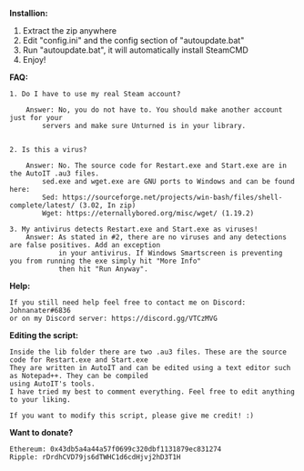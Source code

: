 **Installion:**

1. Extract the zip anywhere
2. Edit "config.ini" and the config section of "autoupdate.bat"
3. Run "autoupdate.bat", it will automatically install SteamCMD
4. Enjoy!

**FAQ:**

	1. Do I have to use my real Steam account?

    	Answer: No, you do not have to. You should make another account just for your
            servers and make sure Unturned is in your library.
			
			
	2. Is this a virus?

    	Answer: No. The source code for Restart.exe and Start.exe are in the AutoIT .au3 files.
			sed.exe and wget.exe are GNU ports to Windows and can be found here:
            Sed: https://sourceforge.net/projects/win-bash/files/shell-complete/latest/ (3.02, In zip)
            Wget: https://eternallybored.org/misc/wget/ (1.19.2)
			
	3. My antivirus detects Restart.exe and Start.exe as viruses!
    	Answer: As stated in #2, there are no viruses and any detections are false positives. Add an exception
     			in your antivirus. If Windows Smartscreen is preventing you from running the exe simply hit "More Info"
      			then hit "Run Anyway".
				
**Help:**

	If you still need help feel free to contact me on Discord: Johnanater#6836
	or on my Discord server: https://discord.gg/VTCzMVG

**Editing the script:**

	Inside the lib folder there are two .au3 files. These are the source code for Restart.exe and Start.exe
	They are written in AutoIT and can be edited using a text editor such as Notepad++. They can be compiled
	using AutoIT's tools.
	I have tried my best to comment everything. Feel free to edit anything to your liking.

	If you want to modify this script, please give me credit! :)

**Want to donate?**

	Ethereum: 0x43db5a4a44a57f0699c320dbf1131879ec831274
	Ripple: rDrdhCVD79js6dTWHC1d6cdHjvj2hD3T1H
